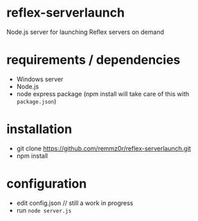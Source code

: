 # reflex-serverlaunch
Node.js server for launching Reflex servers on demand

# requirements / dependencies
 
- Windows server
- Node.js 
- node express package (npm install will take care of this with `package.json`)

# installation

- git clone https://github.com/remmz0r/reflex-serverlaunch.git
- npm install

# configuration

- edit config.json // still a work in progress
- run `node server.js`
